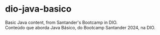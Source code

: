 # dio-java-basico
<p> Basic Java content, from Santander's Bootcamp in DIO. <br> Conteúdo que aborda Java Básico, do Bootcamp Santander 2024, na DIO.</p>
